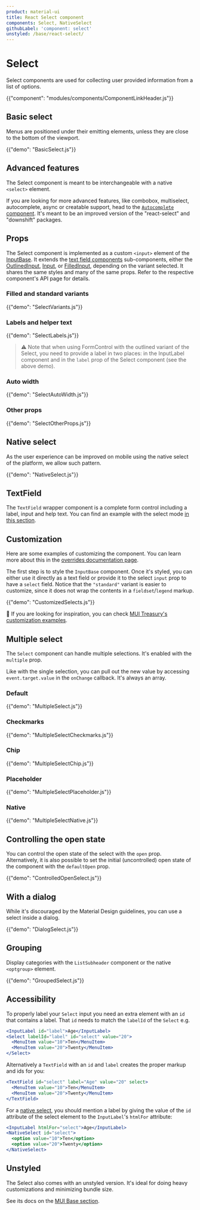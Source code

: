 ```yaml
---
product: material-ui
title: React Select component
components: Select, NativeSelect
githubLabel: 'component: select'
unstyled: /base/react-select/
---
```


# Select

<p class="description">Select components are used for collecting user provided information from a list of options.</p>

{{"component": "modules/components/ComponentLinkHeader.js"}}

## Basic select

Menus are positioned under their emitting elements, unless they are close to the bottom of the viewport.

{{"demo": "BasicSelect.js"}}

## Advanced features

The Select component is meant to be interchangeable with a native `<select>` element.

If you are looking for more advanced features, like combobox, multiselect, autocomplete, async or creatable support, head to the [`Autocomplete` component](/components/autocomplete/).
It's meant to be an improved version of the "react-select" and "downshift" packages.

## Props

The Select component is implemented as a custom `<input>` element of the [InputBase](/api/input-base/).
It extends the [text field components](/components/text-fields/) sub-components, either the [OutlinedInput](/api/outlined-input/), [Input](/api/input/), or [FilledInput](/api/filled-input/), depending on the variant selected.
It shares the same styles and many of the same props. Refer to the respective component's API page for details.

### Filled and standard variants

{{"demo": "SelectVariants.js"}}

### Labels and helper text

{{"demo": "SelectLabels.js"}}

> ⚠ Note that when using FormControl with the outlined variant of the Select, you need to provide a label in two places: in the InputLabel component and in the `label` prop of the Select component (see the above demo).

### Auto width

{{"demo": "SelectAutoWidth.js"}}

### Other props

{{"demo": "SelectOtherProps.js"}}

## Native select

As the user experience can be improved on mobile using the native select of the platform,
we allow such pattern.

{{"demo": "NativeSelect.js"}}

## TextField

The `TextField` wrapper component is a complete form control including a label, input and help text.
You can find an example with the select mode [in this section](/components/text-fields/#select).

## Customization

Here are some examples of customizing the component.
You can learn more about this in the [overrides documentation page](/customization/how-to-customize/).

The first step is to style the `InputBase` component.
Once it's styled, you can either use it directly as a text field or provide it to the select `input` prop to have a `select` field.
Notice that the `"standard"` variant is easier to customize, since it does not wrap the contents in a `fieldset`/`legend` markup.

{{"demo": "CustomizedSelects.js"}}

🎨 If you are looking for inspiration, you can check [MUI Treasury's customization examples](https://mui-treasury.com/styles/select/).

## Multiple select

The `Select` component can handle multiple selections.
It's enabled with the `multiple` prop.

Like with the single selection, you can pull out the new value by accessing `event.target.value` in the `onChange` callback. It's always an array.

### Default

{{"demo": "MultipleSelect.js"}}

### Checkmarks

{{"demo": "MultipleSelectCheckmarks.js"}}

### Chip

{{"demo": "MultipleSelectChip.js"}}

### Placeholder

{{"demo": "MultipleSelectPlaceholder.js"}}

### Native

{{"demo": "MultipleSelectNative.js"}}

## Controlling the open state

You can control the open state of the select with the `open` prop. Alternatively, it is also possible to set the initial (uncontrolled) open state of the component with the `defaultOpen` prop.

{{"demo": "ControlledOpenSelect.js"}}

## With a dialog

While it's discouraged by the Material Design guidelines, you can use a select inside a dialog.

{{"demo": "DialogSelect.js"}}

## Grouping

Display categories with the `ListSubheader` component or the native `<optgroup>` element.

{{"demo": "GroupedSelect.js"}}

## Accessibility

To properly label your `Select` input you need an extra element with an `id` that contains a label.
That `id` needs to match the `labelId` of the `Select` e.g.

```jsx
<InputLabel id="label">Age</InputLabel>
<Select labelId="label" id="select" value="20">
  <MenuItem value="10">Ten</MenuItem>
  <MenuItem value="20">Twenty</MenuItem>
</Select>
```

Alternatively a `TextField` with an `id` and `label` creates the proper markup and
ids for you:

```jsx
<TextField id="select" label="Age" value="20" select>
  <MenuItem value="10">Ten</MenuItem>
  <MenuItem value="20">Twenty</MenuItem>
</TextField>
```

For a [native select](#native-select), you should mention a label by giving the value of the `id` attribute of the select element to the `InputLabel`'s `htmlFor` attribute:

```jsx
<InputLabel htmlFor="select">Age</InputLabel>
<NativeSelect id="select">
  <option value="10">Ten</option>
  <option value="20">Twenty</option>
</NativeSelect>
```

## Unstyled

The Select also comes with an unstyled version.
It's ideal for doing heavy customizations and minimizing bundle size.

See its docs on the [MUI Base section](/base/react-select).
